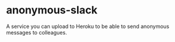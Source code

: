 # anonymous-slack
A service you can upload to Heroku to be able to send anonymous messages to colleagues.
